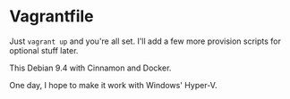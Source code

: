 # Vagrantfile

Just `vagrant up` and you're all set. I'll add a few more provision scripts for
optional stuff later.

This Debian 9.4 with Cinnamon and Docker.

One day, I hope to make it work with Windows' Hyper-V.
